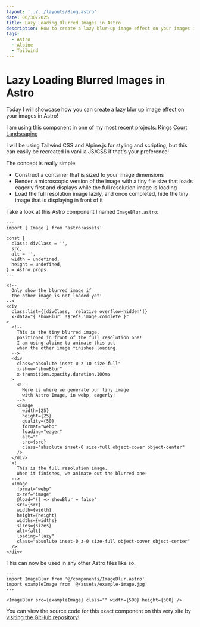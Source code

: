 ```yaml
---
layout: '../../layouts/Blog.astro'
date: 06/30/2025
title: Lazy Loading Blurred Images in Astro
description: How to create a lazy blur-up image effect on your images in an Astro project.
tags:
  - Astro
  - Alpine
  - Tailwind
---
```


# Lazy Loading Blurred Images in Astro

Today I will showcase how you can create a lazy blur up image effect on your images in Astro!

I am using this component in one of my most recent projects:
<a target="_blank" href="https://kingscourtlandscaping.com/">Kings Court Landscaping</a>

I will be using Tailwind CSS and Alpine.js for styling and scripting, but this can easily be recreated in vanilla JS/CSS if that's your preference!

The concept is really simple:

- Construct a container that is sized to your image dimensions
- Render a microscopic version of the image with a tiny file size that loads eagerly first and displays while the full resolution image is loading
- Load the full resolution image lazily, and once completed, hide the tiny image that is displaying in front of it

Take a look at this Astro component I named `ImageBlur.astro`:

```astro
---
import { Image } from 'astro:assets'

const {
  class: divClass = '',
  src,
  alt = '',
  width = undefined,
  height = undefined,
} = Astro.props
---

<!--
  Only show the blurred image if
  the other image is not loaded yet!
-->
<div
  class:list={[divClass, 'relative overflow-hidden']}
  x-data="{ showBlur: !$refs.image.complete }"
>
  <!--
    This is the tiny blurred image,
    positioned in front of the full resolution one!
    I am using alpine to animate this out
    when the other image finishes loading.
  -->
  <div
    class="absolute inset-0 z-10 size-full"
    x-show="showBlur"
    x-transition.opacity.duration.100ms
  >
    <!--
      Here is where we generate our tiny image
      with Astro Image, in webp, eagerly!
    -->
    <Image
      width={25}
      height={25}
      quality={50}
      format="webp"
      loading="eager"
      alt=""
      src={src}
      class="absolute inset-0 size-full object-cover object-center"
    />
  </div>
  <!--
    This is the full resolution image.
    When it finishes, we animate out the blurred one!
  -->
  <Image
    format="webp"
    x-ref="image"
    @load="() => showBlur = false"
    src={src}
    width={width}
    height={height}
    widths={widths}
    sizes={sizes}
    alt={alt}
    loading="lazy"
    class="absolute inset-0 z-0 size-full object-cover object-center"
  />
</div>
```

This can now be used in any other Astro files like so:

```astro
---
import ImageBlur from '@/components/ImageBlur.astro'
import exampleImage from '@/assets/example-image.jpg'
---

<ImageBlur src={exampleImage} class="" width={500} height={500} />
```

You can view the source code for this exact component on this very site by <a target="_blank" href="https://github.com/mattwaler/mattwaler.com/blob/main/src/components/ImageBlur.astro">visiting the GitHub repository</a>!
